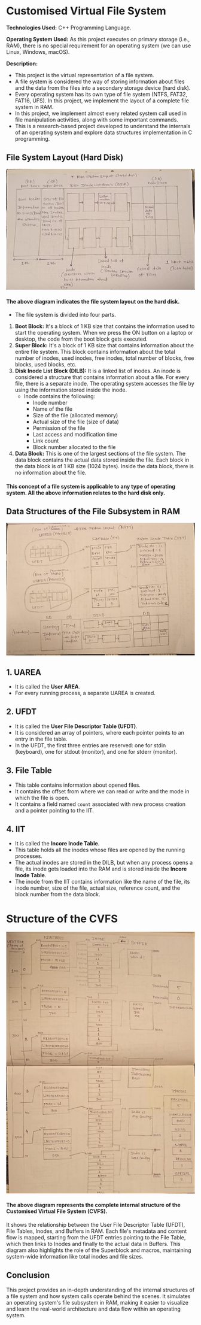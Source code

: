 # Customised Virtual File System

**Technologies Used:** C++ Programming Language.

**Operating System Used:** As this project executes on primary storage (i.e., RAM), there is no special requirement for an operating system (we can use Linux, Windows, macOS).

**Description:** 
- This project is the virtual representation of a file system.
- A file system is considered the way of storing information about files and the data from the files into a secondary storage device (hard disk).
- Every operating system has its own type of file system (NTFS, FAT32, FAT16, UFS). In this project, we implement the layout of a complete file system in RAM.
- In this project, we implement almost every related system call used in file manipulation activities, along with some important commands.
- This is a research-based project developed to understand the internals of an operating system and explore data structures implementation in C programming.

## File System Layout (Hard Disk)
![File System structure-harddisk](images/cvfs-structure.jpeg)

#### The above diagram indicates the file system layout on the hard disk.
- The file system is divided into four parts.

1. **Boot Block:** It's a block of 1 KB size that contains the information used to start the operating system. When we press the ON button on a laptop or desktop, the code from the boot block gets executed.
2. **Super Block:** It's a block of 1 KB size that contains information about the entire file system. This block contains information about the total number of inodes, used inodes, free inodes, total number of blocks, free blocks, used blocks, etc.
3. **Disk Inode List Block (DILB):** It is a linked list of inodes. An inode is considered a structure that contains information about a file. For every file, there is a separate inode. The operating system accesses the file by using the information stored inside the inode.
    - Inode contains the following:
      - Inode number
      - Name of the file
      - Size of the file (allocated memory)
      - Actual size of the file (size of data)
      - Permission of the file
      - Last access and modification time
      - Link count
      - Block number allocated to the file
4. **Data Block:** This is one of the largest sections of the file system. The data block contains the actual data stored inside the file. Each block in the data block is of 1 KB size (1024 bytes). Inside the data block, there is no information about the file.

#### This concept of a file system is applicable to any type of operating system. All the above information relates to the hard disk only.

## Data Structures of the File Subsystem in RAM
![File System structure-ram](images/filesystem-ram.jpeg)

## 1. UAREA
- It is called the **User AREA**.
- For every running process, a separate UAREA is created.

## 2. UFDT
- It is called the **User File Descriptor Table (UFDT)**.
- It is considered an array of pointers, where each pointer points to an entry in the file table.
- In the UFDT, the first three entries are reserved: one for stdin (keyboard), one for stdout (monitor), and one for stderr (monitor).

## 3. File Table
- This table contains information about opened files.
- It contains the offset from where we can read or write and the mode in which the file is open.
- It contains a field named `count` associated with new process creation and a pointer pointing to the IIT.

## 4. IIT
- It is called the **Incore Inode Table**.
- This table holds all the inodes whose files are opened by the running processes.
- The actual inodes are stored in the DILB, but when any process opens a file, its inode gets loaded into the RAM and is stored inside the **Incore Inode Table**.
- The inode from the IIT contains information like the name of the file, its inode number, size of the file, actual size, reference count, and the block number from the data block.

# Structure of the CVFS
![File System structure-harddisk](images/filesystem-hardisk.jpeg)

#### The above diagram represents the complete internal structure of the Customised Virtual File System (CVFS). 
It shows the relationship between the User File Descriptor Table (UFDT), File Tables, Inodes, and Buffers in RAM. 
Each file's metadata and content flow is mapped, starting from the UFDT entries pointing to the File Table, which then links to Inodes and finally to the actual data in Buffers. 
This diagram also highlights the role of the Superblock and macros, maintaining system-wide information like total inodes and file sizes.

## Conclusion
This project provides an in-depth understanding of the internal structures of a file system and how system calls operate behind the scenes. It simulates an operating system's file subsystem in RAM, making it easier to visualize and learn the real-world architecture and data flow within an operating system.

